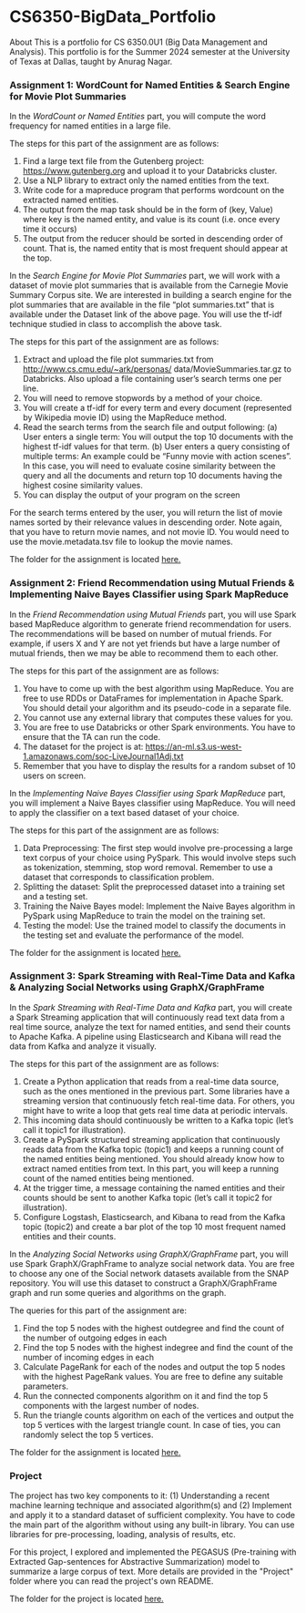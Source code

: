 # CS6350-BigData_Portfolio
About This is a portfolio for CS 6350.0U1 (Big Data Management and Analysis). This portfolio is for the Summer 2024 semester at the University of Texas at Dallas, taught by Anurag Nagar.

### Assignment 1: WordCount for Named Entities & Search Engine for Movie Plot Summaries
In the _WordCount or Named Entities_ part, you will compute the word frequency for named entities in a large file.

The steps for this part of the assignment are as follows:
  1. Find a large text file from the Gutenberg project: https://www.gutenberg.org and upload it
  to your Databricks cluster.
  2. Use a NLP library to extract only the named entities from the text.
  3. Write code for a mapreduce program that performs wordcount on the extracted named entities.
  4. The output from the map task should be in the form of (key, Value) where key is the named
  entity, and value is its count (i.e. once every time it occurs)
  5. The output from the reducer should be sorted in descending order of count. That is, the named
  entity that is most frequent should appear at the top.

In the _Search Engine for Movie Plot Summaries_ part, we will work with a dataset of movie plot summaries that is available from the
Carnegie Movie Summary Corpus site. We are interested in building a search engine for the plot
summaries that are available in the file “plot summaries.txt” that is available under the Dataset link
of the above page. You will use the tf-idf technique studied in class to accomplish the above task.

The steps for this part of the assignment are as follows:
  1. Extract and upload the file plot summaries.txt from http://www.cs.cmu.edu/~ark/personas/
  data/MovieSummaries.tar.gz to Databricks. Also upload a file containing user’s search terms
  one per line.
  2. You will need to remove stopwords by a method of your choice.
  3. You will create a tf-idf for every term and every document (represented by Wikipedia movie ID)
  using the MapReduce method.
  4. Read the search terms from the search file and output following:
    (a) User enters a single term: You will output the top 10 documents with the highest tf-idf
    values for that term.
    (b) User enters a query consisting of multiple terms: An example could be “Funny
    movie with action scenes”. In this case, you will need to evaluate cosine similarity between
    the query and all the documents and return top 10 documents having the highest cosine
    similarity values.
  5. You can display the output of your program on the screen

  For the search terms entered by the user, you will return the list of movie names sorted by
  their relevance values in descending order. Note again, that you have to return movie names,
  and not movie ID. You would need to use the movie.metadata.tsv file to lookup the movie names.

The folder for the assignment is located [here.](https://github.com/regmckie/CS6350-BigData_Portfolio/tree/main/Assignment%201)

### Assignment 2: Friend Recommendation using Mutual Friends & Implementing Naive Bayes Classifier using Spark MapReduce
In the _Friend Recommendation using Mutual Friends_ part, you will use Spark based MapReduce algorithm to generate friend
recommendation for users. The recommendations will be based on number of mutual friends. For
example, if users X and Y are not yet friends but have a large number of mutual friends, then we
may be able to recommend them to each other.

The steps for this part of the assignment are as follows:
  1. You have to come up with the best algorithm using MapReduce. You are free to use RDDs
  or DataFrames for implementation in Apache Spark. You should detail your algorithm and its
  pseudo-code in a separate file.
  2. You cannot use any external library that computes these values for you.
  3. You are free to use Databricks or other Spark environments. You have to ensure that the TA
  can run the code.
  4. The dataset for the project is at:
  https://an-ml.s3.us-west-1.amazonaws.com/soc-LiveJournal1Adj.txt
  5. Remember that you have to display the results for a random subset of 10 users on screen.

In the _Implementing Naive Bayes Classifier using Spark MapReduce_ part, you will implement a Naive Bayes classifier using MapReduce. You will need to apply
the classifier on a text based dataset of your choice.

The steps for this part of the assignment are as follows:
  1. Data Preprocessing: The first step would involve pre-processing a large text corpus of your
  choice using PySpark. This would involve steps such as tokenization, stemming, stop word
  removal. Remember to use a dataset that corresponds to classification problem.
  2. Splitting the dataset: Split the preprocessed dataset into a training set and a testing set.
  3. Training the Naive Bayes model: Implement the Naive Bayes algorithm in PySpark using
  MapReduce to train the model on the training set.
  4. Testing the model: Use the trained model to classify the documents in the testing set and
  evaluate the performance of the model.

The folder for the assignment is located [here.](https://github.com/regmckie/CS6350-BigData_Portfolio/tree/main/Assignment%202)

### Assignment 3: Spark Streaming with Real-Time Data and Kafka & Analyzing Social Networks using GraphX/GraphFrame
In the _Spark Streaming with Real-Time Data and Kafka_ part, you will create a Spark Streaming application that will continuously read text data from
a real time source, analyze the text for named entities, and send their counts to Apache Kafka. A
pipeline using Elasticsearch and Kibana will read the data from Kafka and analyze it visually.

The steps for this part of the assignment are as follows:
  1. Create a Python application that reads from a real-time data source, such as the ones mentioned
  in the previous part. Some libraries have a streaming version that continuously fetch real-time
  data. For others, you might have to write a loop that gets real time data at periodic intervals.
  2. This incoming data should continuously be written to a Kafka topic (let’s call it topic1 for
  illustration).
  3. Create a PySpark structured streaming application that continuously reads data from the Kafka
  topic (topic1) and keeps a running count of the named entities being mentioned. You should
  already know how to extract named entities from text. In this part, you will keep a running
  count of the named entities being mentioned.
  4. At the trigger time, a message containing the named entities and their counts should be sent to
  another Kafka topic (let’s call it topic2 for illustration).
  5. Configure Logstash, Elasticsearch, and Kibana to read from the Kafka topic (topic2) and create
  a bar plot of the top 10 most frequent named entities and their counts.

In the _Analyzing Social Networks using GraphX/GraphFrame_ part, you will use Spark GraphX/GraphFrame to analyze social network data. You are free to
choose any one of the Social network datasets available from the SNAP repository. You will use this dataset to construct a GraphX/GraphFrame graph and run some queries 
and algorithms on the graph.

The queries for this part of the assignment are:
  1. Find the top 5 nodes with the highest outdegree and find the count of the number of outgoing
  edges in each
  2. Find the top 5 nodes with the highest indegree and find the count of the number of incoming edges
  in each
  3. Calculate PageRank for each of the nodes and output the top 5 nodes with the highest PageRank
  values. You are free to define any suitable parameters.
  4. Run the connected components algorithm on it and find the top 5 components with the largest
  number of nodes.
  5. Run the triangle counts algorithm on each of the vertices and output the top 5 vertices with the
  largest triangle count. In case of ties, you can randomly select the top 5 vertices.

The folder for the assignment is located [here.](https://github.com/regmckie/CS6350-BigData_Portfolio/tree/main/Assignment%203)

### Project
The project has two key components to it: (1) Understanding a recent machine learning technique and associated algorithm(s) and (2) Implement and apply it to a standard dataset of sufficient complexity. You have to code the main part of the algorithm without using any built-in library. You can use libraries for pre-processing, loading, analysis of results, etc.

For this project, I explored and implemented the PEGASUS (Pre-training with Extracted Gap-sentences for Abstractive Summarization) model to summarize a large corpus of text. More details are provided in the "Project" folder where you can read the project's own README.

The folder for the project is located [here.](https://github.com/regmckie/CS6350-BigData_Portfolio/tree/main/Project)
